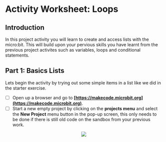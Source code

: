 # Activity Worksheet: Loops

## Introduction
In this project activity you will learn to create and access lists with the micro:bit. This will build upon your pervious skills you have learnt from the previous project activites such as variables, loops and conditional statements.

## Part 1: Basics Lists
Lets begin the activity by trying out some simple items in a list like we did in the starter exercise.

- [ ] Open up a browser and go to **[https://makecode.microbit.org](https://makecode.microbit.org)**.
- [ ] Start a new empty project by clicking on the **projects menu** and select the **New Project** menu button in the pop-up screen, this only needs to be done if there is still old code on the sandbox from your previous work.
<p align="center">
    <img style="text-align:center" src="../Part-5_Lists/microbit-mainpage.png" />
</p>
